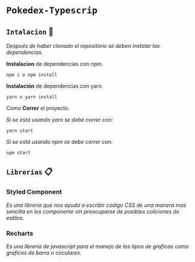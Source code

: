 # `Pokedex-Typescrip` 

## `Intalacion` 🚀

_Después de haber clonado el repositorio se deben instalar las dependencias._

**Instalacion** de dependencias con npm.

```
npm i o npm install
```

**Instalación** de dependencias con yarn.

```
yarn o yarn install
```

Como **Correr** el proyecto.

_Si se está usando yarn se debe correr con:_

```
yarn start
```

_Si se está usando npm se debe correr con:_

```
npm start
```

## `Librerías` 📋

### Styled Component 
_Es una libreria que nos ayuda a escribir código CSS de una manera mas sencilla en los componente sin preocuparse de posibles coliciones de estilos._

### Recharts 
_Es una libreria de javascript para el manejo de los tipos de graficas como graficos de barra o circulares._
